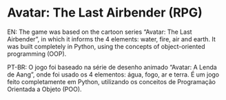 # Avatar: The Last Airbender (RPG)
EN: The game was based on the cartoon series “Avatar: The Last Airbender”, in which it informs the 4 elements: water, fire, air and earth. It was built completely in Python, using the concepts of object-oriented programming (OOP).

PT-BR: O jogo foi baseado na série de desenho animado “Avatar: A Lenda de Aang”, onde foi usado os 4 elementos: água, fogo, ar e terra. É um jogo feito completamente em Python, utilizando os conceitos de Programação Orientada a Objeto (POO).
